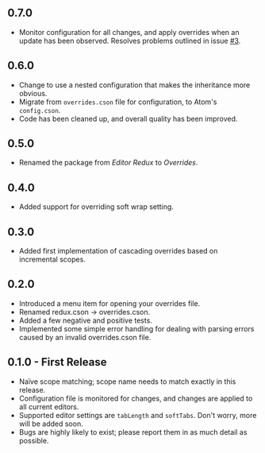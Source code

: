 ## 0.7.0
* Monitor configuration for all changes, and apply overrides when an update has
  been observed. Resolves problems outlined in issue
  [#3](https://github.com/thomasjo/atom-overrides/issues/3).

## 0.6.0
* Change to use a nested configuration that makes the inheritance more obvious.
* Migrate from `overrides.cson` file for configuration, to Atom's `config.cson`.
* Code has been cleaned up, and overall quality has been improved.

## 0.5.0
* Renamed the package from _Editor Redux_ to _Overrides_.

## 0.4.0
* Added support for overriding soft wrap setting.

## 0.3.0
* Added first implementation of cascading overrides based on incremental scopes.

## 0.2.0
* Introduced a menu item for opening your overrides file.
* Renamed redux.cson -> overrides.cson.
* Added a few negative and positive tests.
* Implemented some simple error handling for dealing with parsing errors caused
  by an invalid overrides.cson file.

## 0.1.0 - First Release
* Naïve scope matching; scope name needs to match exactly in this release.
* Configuration file is monitored for changes, and changes are applied to all
  current editors.
* Supported editor settings are `tabLength` and `softTabs`.
  Don't worry, more will be added soon.
* Bugs are highly likely to exist; please report them in as much detail as
  possible.
